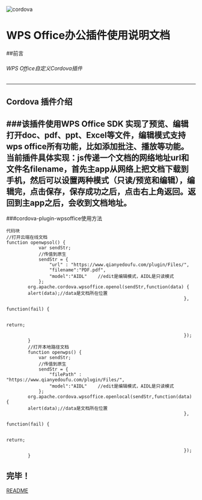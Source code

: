 ![cordova](https://qianyedoufu.com/images/cordova.png)
# WPS Office办公插件使用说明文档
##前言

###### WPS Office自定义Cordova插件
---
## Cordova 插件介绍
###该插件使用WPS Office SDK 实现了预览、编辑打开doc、pdf、ppt、Excel等文件，编辑模式支持wps office所有功能，比如添加批注、播放等功能。当前插件具体实现：js传递一个文档的网络地址url和文件名filename，首先主app从网络上把文档下载到手机，然后可以设置两种模式（只读/预览和编辑），编辑完，点击保存，保存成功之后，点击右上角返回。返回到主app之后，会收到文档地址。
---


###cordova-plugin-wpsoffice使用方法
```
代码块
//打开云端在线文档
function openwpsol() {
            var sendStr;
            //传值到原生
            sendStr = {
                "url" : "https://www.qianyedoufu.com/plugin/Files/",
                "filename":"PDF.pdf",
                "model":"AIDL"    //edit是编辑模式，AIDL是只读模式
            };
        org.apache.cordova.wpsoffice.openol(sendStr,function(data) {
        alert(data);//data是文档所在位置
                                                                  },
                                                                  function(fail) {

                                                                  return;

                                                                  });
        }
        //打开本地路径文档
        function openwps() {
            var sendStr;
            //传值到原生
            sendStr = {
                "filePath" : "https://www.qianyedoufu.com/plugin/Files/",
                "model":"AIDL"    //edit是编辑模式，AIDL是只读模式
            };
        org.apache.cordova.wpsoffice.openlocal(sendStr,function(data) {
        alert(data);//data是文档所在位置
                                                                  },
                                                                  function(fail) {

                                                                  return;

                                                                  });
        }
```
## 完毕！
[README](https://qianyedoufu.com/app/plugins/wps/README.md)